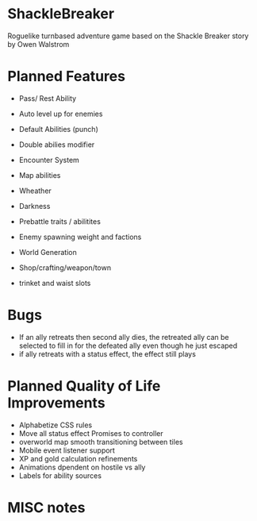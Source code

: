 # ShackleBreaker
Roguelike turnbased adventure game based on the Shackle Breaker story by Owen Walstrom

# Planned Features
* Pass/ Rest Ability
* Auto level up for enemies
* Default Abilities (punch)
* Double abilies modifier

* Encounter System
* Map abilities
* Wheather
* Darkness
* Prebattle traits / abilitites
* Enemy spawning weight and factions
* World Generation
* Shop/crafting/weapon/town
* trinket and waist slots


# Bugs
* If an ally retreats then second ally dies, the retreated ally can be selected to fill in for the defeated ally even though he just escaped
* if ally retreats with a status effect, the effect still plays


# Planned Quality of Life Improvements
* Alphabetize CSS rules
* Move all status effect Promises to controller
* overworld map smooth transitioning between tiles
* Mobile event listener support
* XP and gold calculation refinements
* Animations dpendent on hostile vs ally
* Labels for ability sources

# MISC notes

